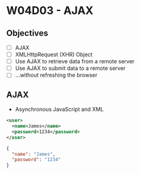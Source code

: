# W04D03 - AJAX

## Objectives
- [ ] AJAX
- [ ] XMLHttpRequest (XHR) Object
- [ ] Use AJAX to retrieve data from a remote server
- [ ] Use AJAX to submit data to a remote server
- [ ] ...without refreshing the browser

## AJAX
- Asynchronous JavaScript and XML

```xml
<user>
  <name>James</name>
  <password>1234</password>
</user>
```

```json
{
  "name": "James",
  "password": "1234"
}
```